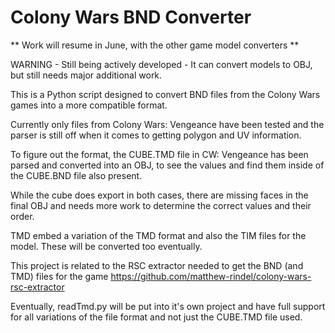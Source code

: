 # Colony Wars BND Converter

** Work will resume in June, with the other game model converters ** 

WARNING - Still being actively developed - It can convert models to OBJ, but still needs major additional work.

This is a Python script designed to convert BND files from the Colony Wars games into a more compatible format.

Currently only files from Colony Wars: Vengeance have been tested and the parser is still off when it comes to getting polygon and UV information.

To figure out the format, the CUBE.TMD file in CW: Vengeance has been parsed and converted into an OBJ, to see the values and find them inside of the CUBE.BND file also present.

While the cube does export in both cases, there are missing faces in the final OBJ and needs more work to determine the correct values and their order.

TMD embed a variation of the TMD format and also the TIM files for the model. These will be converted too eventually.

This project is related to the RSC extractor needed to get the BND (and TMD) files for the game https://github.com/matthew-rindel/colony-wars-rsc-extractor

Eventually, readTmd.py will be put into it's own project and have full support for all variations of the file format and not just the CUBE.TMD file used.
